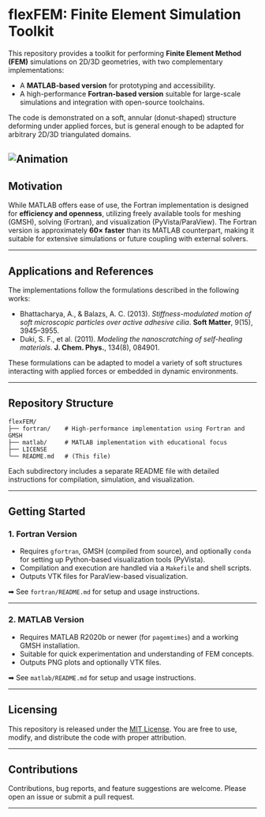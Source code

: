 
# flexFEM: Finite Element Simulation Toolkit

This repository provides a toolkit for performing **Finite Element Method (FEM)** simulations on 2D/3D geometries, with two complementary implementations:

* A **MATLAB-based version** for prototyping and accessibility.
* A high-performance **Fortran-based version** suitable for large-scale simulations and integration with open-source toolchains.

The code is demonstrated on a soft, annular (donut-shaped) structure deforming under applied forces, but is general enough to be adapted for arbitrary 2D/3D triangulated domains.

![Animation](/home/divyaprakash/my_solvers/flexFEM/matlab/3d/tutorial/ellipsoidal_shell/ellipsoidal_shell.gif)
---

## Motivation

While MATLAB offers ease of use, the Fortran implementation is designed for **efficiency and openness**, utilizing freely available tools for meshing (GMSH), solving (Fortran), and visualization (PyVista/ParaView). The Fortran version is approximately **60× faster** than its MATLAB counterpart, making it suitable for extensive simulations or future coupling with external solvers.

---

## Applications and References

The implementations follow the formulations described in the following works:

* Bhattacharya, A., & Balazs, A. C. (2013). *Stiffness-modulated motion of soft microscopic particles over active adhesive cilia*. **Soft Matter**, 9(15), 3945–3955.
* Duki, S. F., et al. (2011). *Modeling the nanoscratching of self-healing materials*. **J. Chem. Phys.**, 134(8), 084901.

These formulations can be adapted to model a variety of soft structures interacting with applied forces or embedded in dynamic environments.

---

## Repository Structure

```
flexFEM/
├── fortran/    # High-performance implementation using Fortran and GMSH
├── matlab/     # MATLAB implementation with educational focus
├── LICENSE
└── README.md   # (This file)
```

Each subdirectory includes a separate README file with detailed instructions for compilation, simulation, and visualization.

---

## Getting Started

### 1. Fortran Version

* Requires `gfortran`, GMSH (compiled from source), and optionally `conda` for setting up Python-based visualization tools (PyVista).
* Compilation and execution are handled via a `Makefile` and shell scripts.
* Outputs VTK files for ParaView-based visualization.

➡ See `fortran/README.md` for setup and usage instructions.

---

### 2. MATLAB Version

* Requires MATLAB R2020b or newer (for `pagemtimes`) and a working GMSH installation.
* Suitable for quick experimentation and understanding of FEM concepts.
* Outputs PNG plots and optionally VTK files.

➡ See `matlab/README.md` for setup and usage instructions.

---

## Licensing

This repository is released under the [MIT License](./LICENSE). You are free to use, modify, and distribute the code with proper attribution.

---

## Contributions

Contributions, bug reports, and feature suggestions are welcome. Please open an issue or submit a pull request.

---

